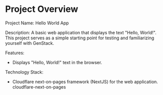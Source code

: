 # Project Overview

Project Name: Hello World App

Description: A basic web application that displays the text "Hello, World!". This project serves as a simple starting point for testing and familiarizing yourself with GenStack.

Features:
*   Displays "Hello, World!" text in the browser.

Technology Stack:
*   Cloudflare next-on-pages framework (NextJS) for the web application.
    <stack>cloudflare-next-on-pages</stack>